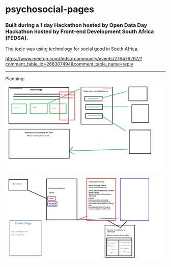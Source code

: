# psychosocial-pages

### Built during a 1 day Hackathon hosted by Open Data Day Hackathon hosted by Front-end Development South Africa (FEDSA).

The topic was using technology for social good in South Africa.

https://www.meetup.com/fedsa-community/events/276476297/?comment_table_id=268307494&comment_table_name=reply

---

Planning:

![plan](assets/Heidi.png)

![plan1](assets/plan.png)
